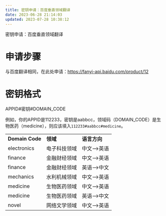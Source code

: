 ```yaml
---
title: 密钥申请：百度垂直领域翻译
date: 2023-06-28 21:14:03
updated: 2023-07-28 10:38:12
---
```

密钥申请：百度垂直领域翻译

# 申请步骤

与百度翻译相同，在此处申请：https://fanyi-api.baidu.com/product/12

# 密钥格式

APPID#密钥#DOMAIN_CODE

例如，你的APPID是112233，密钥是aabbcc，领域码（DOMAIN_CODE）是生物医药（medicine），则应该填入`112233#aabbcc#medicine`。

|     |     |     |
| --- | --- | --- |
| **Domain Code** | **领域** | **语言方向** |
| electronics | 电子科技领域 | 中文-->英语 |
| finance | 金融财经领域 | 中文-->英语 |
| finance | 金融财经领域 | 英语-->中文 |
| mechanics | 水利机械领域 | 中文-->英语 |
| medicine | 生物医药领域 | 中文-->英语 |
| medicine | 生物医药领域 | 英语-->中文 |
| novel | 网络文学领域 | 中文-->英语 |